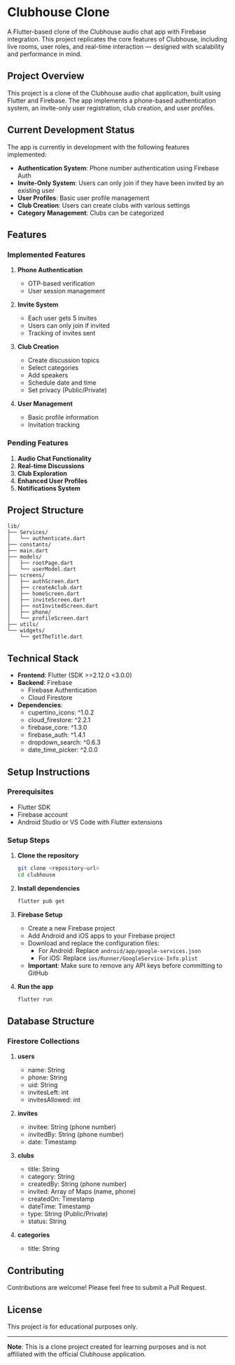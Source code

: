 # Clubhouse Clone

A Flutter-based clone of the Clubhouse audio chat app with Firebase integration. This project replicates the core features of Clubhouse, including live rooms, user roles, and real-time interaction — designed with scalability and performance in mind.

## Project Overview

This project is a clone of the Clubhouse audio chat application, built using Flutter and Firebase. The app implements a phone-based authentication system, an invite-only user registration, club creation, and user profiles.

## Current Development Status

The app is currently in development with the following features implemented:

- **Authentication System**: Phone number authentication using Firebase Auth
- **Invite-Only System**: Users can only join if they have been invited by an existing user
- **User Profiles**: Basic user profile management
- **Club Creation**: Users can create clubs with various settings
- **Category Management**: Clubs can be categorized

## Features

### Implemented Features

1. **Phone Authentication**
   - OTP-based verification
   - User session management

2. **Invite System**
   - Each user gets 5 invites
   - Users can only join if invited
   - Tracking of invites sent

3. **Club Creation**
   - Create discussion topics
   - Select categories
   - Add speakers
   - Schedule date and time
   - Set privacy (Public/Private)

4. **User Management**
   - Basic profile information
   - Invitation tracking

### Pending Features

1. **Audio Chat Functionality**
2. **Real-time Discussions**
3. **Club Exploration**
4. **Enhanced User Profiles**
5. **Notifications System**

## Project Structure

```
lib/
├── Services/
│   └── authenticate.dart
├── constants/
├── main.dart
├── models/
│   ├── rootPage.dart
│   └── userModel.dart
├── screens/
│   ├── authScreen.dart
│   ├── createAclub.dart
│   ├── homeScreen.dart
│   ├── inviteScreen.dart
│   ├── notInvitedScreen.dart
│   ├── phone/
│   └── profileScreen.dart
├── utils/
└── widgets/
    └── getTheTitle.dart
```

## Technical Stack

- **Frontend**: Flutter (SDK >=2.12.0 <3.0.0)
- **Backend**: Firebase
  - Firebase Authentication
  - Cloud Firestore
- **Dependencies**:
  - cupertino_icons: ^1.0.2
  - cloud_firestore: ^2.2.1
  - firebase_core: ^1.3.0
  - firebase_auth: ^1.4.1
  - dropdown_search: ^0.6.3
  - date_time_picker: ^2.0.0

## Setup Instructions

### Prerequisites

- Flutter SDK
- Firebase account
- Android Studio or VS Code with Flutter extensions

### Setup Steps

1. **Clone the repository**
   ```bash
   git clone <repository-url>
   cd clubhouse
   ```

2. **Install dependencies**
   ```bash
   flutter pub get
   ```

3. **Firebase Setup**
   - Create a new Firebase project
   - Add Android and iOS apps to your Firebase project
   - Download and replace the configuration files:
     - For Android: Replace `android/app/google-services.json`
     - For iOS: Replace `ios/Runner/GoogleService-Info.plist`
   - **Important**: Make sure to remove any API keys before committing to GitHub

4. **Run the app**
   ```bash
   flutter run
   ```

## Database Structure

### Firestore Collections

1. **users**
   - name: String
   - phone: String
   - uid: String
   - invitesLeft: int
   - invitesAllowed: int

2. **invites**
   - invitee: String (phone number)
   - invitedBy: String (phone number)
   - date: Timestamp

3. **clubs**
   - title: String
   - category: String
   - createdBy: String (phone number)
   - invited: Array of Maps (name, phone)
   - createdOn: Timestamp
   - dateTime: Timestamp
   - type: String (Public/Private)
   - status: String

4. **categories**
   - title: String

## Contributing

Contributions are welcome! Please feel free to submit a Pull Request.

## License

This project is for educational purposes only.

---

**Note**: This is a clone project created for learning purposes and is not affiliated with the official Clubhouse application.
